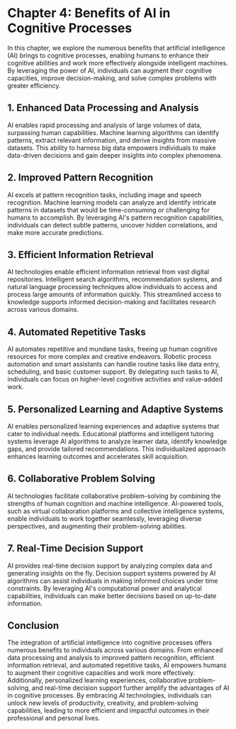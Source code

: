Chapter 4: Benefits of AI in Cognitive Processes
================================================

In this chapter, we explore the numerous benefits that artificial intelligence (AI) brings to cognitive processes, enabling humans to enhance their cognitive abilities and work more effectively alongside intelligent machines. By leveraging the power of AI, individuals can augment their cognitive capacities, improve decision-making, and solve complex problems with greater efficiency.

**1. Enhanced Data Processing and Analysis**
--------------------------------------------

AI enables rapid processing and analysis of large volumes of data, surpassing human capabilities. Machine learning algorithms can identify patterns, extract relevant information, and derive insights from massive datasets. This ability to harness big data empowers individuals to make data-driven decisions and gain deeper insights into complex phenomena.

**2. Improved Pattern Recognition**
-----------------------------------

AI excels at pattern recognition tasks, including image and speech recognition. Machine learning models can analyze and identify intricate patterns in datasets that would be time-consuming or challenging for humans to accomplish. By leveraging AI's pattern recognition capabilities, individuals can detect subtle patterns, uncover hidden correlations, and make more accurate predictions.

**3. Efficient Information Retrieval**
--------------------------------------

AI technologies enable efficient information retrieval from vast digital repositories. Intelligent search algorithms, recommendation systems, and natural language processing techniques allow individuals to access and process large amounts of information quickly. This streamlined access to knowledge supports informed decision-making and facilitates research across various domains.

**4. Automated Repetitive Tasks**
---------------------------------

AI automates repetitive and mundane tasks, freeing up human cognitive resources for more complex and creative endeavors. Robotic process automation and smart assistants can handle routine tasks like data entry, scheduling, and basic customer support. By delegating such tasks to AI, individuals can focus on higher-level cognitive activities and value-added work.

**5. Personalized Learning and Adaptive Systems**
-------------------------------------------------

AI enables personalized learning experiences and adaptive systems that cater to individual needs. Educational platforms and intelligent tutoring systems leverage AI algorithms to analyze learner data, identify knowledge gaps, and provide tailored recommendations. This individualized approach enhances learning outcomes and accelerates skill acquisition.

**6. Collaborative Problem Solving**
------------------------------------

AI technologies facilitate collaborative problem-solving by combining the strengths of human cognition and machine intelligence. AI-powered tools, such as virtual collaboration platforms and collective intelligence systems, enable individuals to work together seamlessly, leveraging diverse perspectives, and augmenting their problem-solving abilities.

**7. Real-Time Decision Support**
---------------------------------

AI provides real-time decision support by analyzing complex data and generating insights on the fly. Decision support systems powered by AI algorithms can assist individuals in making informed choices under time constraints. By leveraging AI's computational power and analytical capabilities, individuals can make better decisions based on up-to-date information.

**Conclusion**
--------------

The integration of artificial intelligence into cognitive processes offers numerous benefits to individuals across various domains. From enhanced data processing and analysis to improved pattern recognition, efficient information retrieval, and automated repetitive tasks, AI empowers humans to augment their cognitive capacities and work more effectively. Additionally, personalized learning experiences, collaborative problem-solving, and real-time decision support further amplify the advantages of AI in cognitive processes. By embracing AI technologies, individuals can unlock new levels of productivity, creativity, and problem-solving capabilities, leading to more efficient and impactful outcomes in their professional and personal lives.
